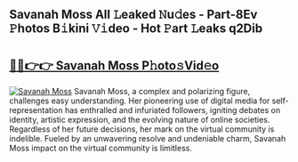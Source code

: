 ## Savanah Moss All 𝙻eaked 𝙽u𝚍es - Part-8Ev 𝙿hotos B𝚒kini 𝚅𝚒deo - Hot 𝙿art 𝙻eaks q2Dib

# <h2><a href="http://ld4axev.urlbe.top/?page=Savanah+Moss">🔗🔗👉👉 Savanah Moss P𝚑oto𝚜Vid𝚎o</a></h2>

[![Savanah Moss](https://i.imgur.com/eBuTRDB.gif)](http://ld4axev.urlbe.top/?page=Savanah+Moss)
Savanah Moss, a complex and polarizing figure, challenges easy understanding. Her pioneering use of digital media for self-representation has enthralled and infuriated followers, igniting debates on identity, artistic expression, and the evolving nature of online societies. Regardless of her future decisions, her mark on the virtual community is indelible. Fueled by an unwavering resolve and undeniable charm, Savanah Moss impact on the virtual community is limitless.
